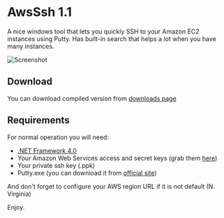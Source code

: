 AwsSsh 1.1
==========

A nice windows tool that lets you quickly SSH to your Amazon EC2 instances using Putty. Has built-in search that helps a lot when you have many instances.

![Screenshot](https://raw.github.com/poma/AwsSsh/master/Screenshots/Screenshot1.png)

Download
------------
You can download compiled version from [downloads page](https://github.com/poma/AwsSsh/downloads)


Requirements
------------

For normal operation you will need:

* [.NET Framework 4.0](http://www.microsoft.com/en-us/download/details.aspx?id=17851)
* Your Amazon Web Services access and secret keys (grab them [here](https://portal.aws.amazon.com/gp/aws/securityCredentials))
* Your private ssh key (.ppk)
* Putty.exe (you can download it from [official site](http://www.chiark.greenend.org.uk/~sgtatham/putty/download.html))

And don't forget to configure your AWS region URL if it is not default (N. Virginia)

Enjoy.
